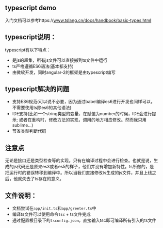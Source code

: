 typescript demo
--

入门文档可以参考https://www.tslang.cn/docs/handbook/basic-types.html

typescript说明：
-
typescript有以下特点：

 * 是js的超集，所有js文件可以直接搬到ts文件中运行
 * ts严格遵循ES6语法(基本都支持)
 * 由微软开发，同时angular-2的框架是由typescript编写

typescript解决的问题
-
 * 支持ES6规范(可以说不必要，因为通过babel编译es6进行开发也同样可以，不需要使用ts除es6的其他语法)
 * IDE支持(比如一个string类型的变量，在赋值为number的时候，IDE会进行提示; 或者在重构时，修改方法的实现，调用的地方相应修改。然而我只用sublime...)
 * 节省类型判断代码

注意点
-
  无论是接口还是类型检查等的实现，只有在编译过程中会进行检查。也就是说，生成的js代码还是原来es3或者es5的样子，他们并没有增加新特性。ts所做的，是把运行时的错误转移到编译中。所以当我们直接修改ts生成的js文件，并且上线之后，他就失去了ts存在的意义。

文件说明：
-
 * 文档尝试在`app/init.ts`和`app/greeter.ts`中
 * 编译ts文件可以使用命令`tsc` + ts文件完成
 * 通过配置根目录下的`tsconfig.json`，直接输入tsc即可编译所有引入的ts文件

